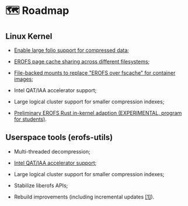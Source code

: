 # 🗺 Roadmap

## Linux Kernel

 - [Enable large folio support for compressed data](https://git.kernel.org/torvalds/c/e080a26725fb);

 - [EROFS page cache sharing across different filesystems](https://lwn.net/Articles/984092);

 - [File-backed mounts to replace "EROFS over fscache" for container images](https://git.kernel.org/torvalds/c/69a3a0a45a2f);

 - Intel QAT/IAA accelerator support;

 - Large logical cluster support for smaller compression indexes;

 - [Preliminary EROFS Rust in-kernel adaption (EXPERIMENTAL, program for students)](https://summer-ospp.ac.cn/org/prodetail/241920019).

## Userspace tools (erofs-utils)

 - Multi-threaded decompression;

 - [Intel QAT/IAA accelerator support](https://git.kernel.org/xiang/erofs-utils/c/4bfa9ef57e78);

 - Large logical cluster support for smaller compression indexes;

 - Stabilize liberofs APIs;

 - Rebuild improvements (including incremental updates [\[1\]](https://git.kernel.org/xiang/erofs-utils/c/7550a30c332c)).
